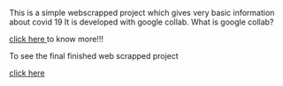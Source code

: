 This is a simple webscrapped project which gives very basic information about covid 19 
It is developed with google collab.
What is google collab?

<a href="https://research.google.com/colaboratory/faq.html#whats-colaboratory">click here </a> 
to know more!!!




To see the final finished web scrapped project 



<a href="https://colab.research.google.com/drive/1vcivA1X-JHHv0zSxBw6-uoE0XLYLL4V6?usp=sharing"> click here</a>

